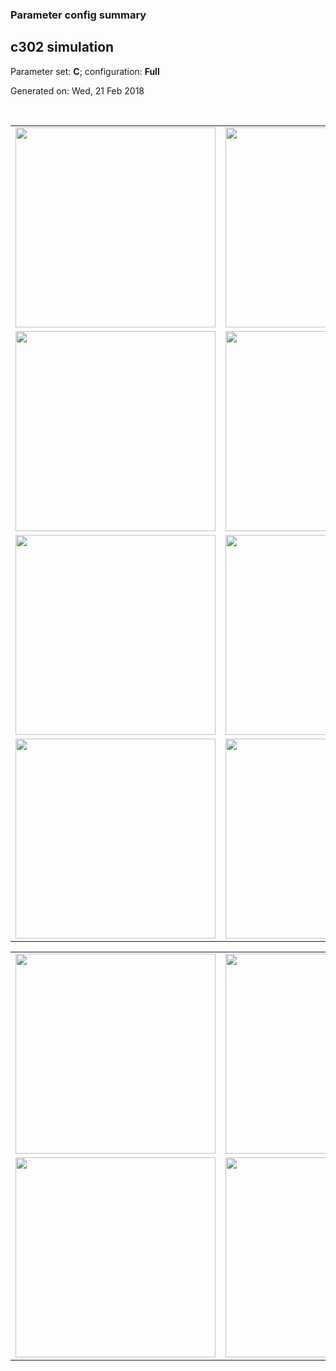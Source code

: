 ### Parameter config summary 
<h2>c302 simulation</h2>
<p>Parameter set: <b>C</b>; configuration: <b>Full</b></p>
<p>Generated on: Wed, 21 Feb 2018</p><br/>
<table>

<tr>
  <td><a href="images/neurons_C_Full.png"><img alt=" " src="images/neurons_C_Full.png" height="320"/></a></td>
  <td><a href="images/traces_neuron_Full_C.png"><img alt=" " src="images/traces_neuron_Full_C.png" height="320"/></a></td>
</tr>

<tr>
  <td><a href="images/neuron_activity_C_Full.png"><img alt=" " src="images/neuron_activity_C_Full.png" height="320"/></a></td>
  <td><a href="images/traces_neuron_activity_Full_C.png"><img alt=" " src="images/traces_neuron_activity_Full_C.png" height="320"/></a></td>
</tr>

<tr>
  <td><a href="images/muscles_C_Full.png"><img alt=" " src="images/muscles_C_Full.png" height="320"/></a></td>
  <td><a href="images/traces_muscles_Full_C.png"><img alt=" " src="images/traces_muscles_Full_C.png" height="320"/></a></td>
</tr>

<tr>
  <td><a href="images/muscle_activity_C_Full.png"><img alt=" " src="images/muscle_activity_C_Full.png" height="320"/></a></td>
  <td><a href="images/traces_muscles_activity_Full_C.png"><img alt=" " src="images/traces_muscles_activity_Full_C.png" height="320"/></a></td>
</tr>
</table>
<table>

<tr><td><a href="images/c302_C_Full_exc_to_neurons.png"><img alt=" " src="images/c302_C_Full_exc_to_neurons.png" height="320"/></a></td>

  <td><a href="images/c302_C_Full_inh_to_neurons.png"><img alt=" " src="images/c302_C_Full_inh_to_neurons.png" height="320"/></a></td>

  <td><a href="images/c302_C_Full_elec_neurons_neurons.png"><img alt=" " src="images/c302_C_Full_elec_neurons_neurons.png" height="320"/></a></td></tr>

<tr><td><a href="images/c302_C_Full_exc_to_muscles.png"><img alt=" " src="images/c302_C_Full_exc_to_muscles.png" height="320"/></a></td>

  <td><a href="images/c302_C_Full_inh_to_muscles.png"><img alt=" " src="images/c302_C_Full_inh_to_muscles.png" height="320"/></a></td></tr>
</table>
